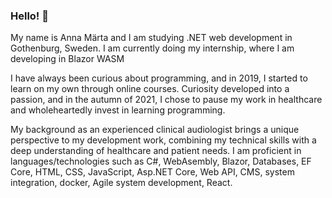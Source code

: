### Hello! 👋

My name is Anna Märta and I am studying .NET web development in Gothenburg, Sweden. I am currently doing my internship, where I am developing in Blazor WASM

I have always been curious about programming, and in 2019, I started to learn on my own through online courses. Curiosity developed into a passion, and in the autumn of 2021, I chose to pause my work in healthcare and wholeheartedly invest in learning programming.

My background as an experienced clinical audiologist brings a unique perspective to my development work, combining my technical skills with a deep understanding of healthcare and patient needs. I am proficient in languages/technologies such as C#, WebAsembly, Blazor, Databases, EF Core, HTML, CSS, JavaScript, Asp.NET Core, Web API, CMS, system integration, docker, Agile system development, React.


<!--
**Martason/Martason** is a ✨ _special_ ✨ repository because its `README.md` (this file) appears on your GitHub profile.

Here are some ideas to get you started:


-->
